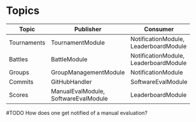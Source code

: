 # Topics

| Topic | Publisher | Consumer |
|-------|-----------|------------|
|Tournaments|TournamentModule|NotificationModule, LeaderboardModule|
|Battles|BattleModule|NotificationModule, LeaderboardModule|
|Groups|GroupManagementModule|NotificationModule|
|Commits|GitHubHandler|SoftwareEvalModule|
|Scores|ManualEvalModule, SoftwareEvalModule| LeaderboardModule|



#TODO How does one get notified of a manual evaluation?
